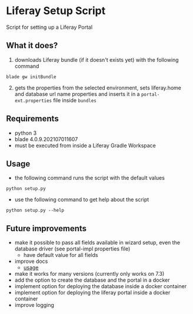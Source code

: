 # Liferay Setup Script
Script for setting up a Liferay Portal

## What it does?
1. downloads Liferay bundle (if it doesn't exists yet) with the following command
```shell
blade gw initBundle
```
2. gets the properties from the selected environment, sets liferay.home and database url name properties and inserts it in a `portal-ext.properties` file inside `bundles`

## Requirements
- python 3
- blade 4.0.9.202107011607
- must be executed from inside a Liferay Gradle Workspace

## Usage
- the following command runs the script with the default values
```shell
python setup.py
```
- use the following command to get help about the script
```shell
python setup.py --help
```

## Future improvements
- make it possible to pass all fields available in wizard setup, even the database driver (see portal-impl properties file)
  - have default value for all fields
- improve docs
  - [usage](#usage)
- make it works for many versions (currently only works on 7.3)
- add the option to create the database and the portal in a docker
- implement option for deploying the database inside a docker container
- implement option for deploying the liferay portal inside a docker container
- improve logging
